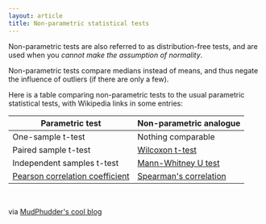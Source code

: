 ```yaml
---
layout: article
title: Non-parametric statistical tests
---
```


Non-parametric tests are also referred to as distribution-free tests, and are used when you *cannot make the assumption of normality*.

Non-parametric tests compare medians instead of means, and thus negate the influence of outliers (if there are only a few).

Here is a table comparing non-parametric tests to the usual parametric statistical tests, with Wikipedia links in some entries:

| Parametric test 						|	Non-parametric analogue	|
|---|---|
| One-sample t-test 					| Nothing comparable			|
| Paired sample t-test 				| [Wilcoxon t-test](http://en.wikipedia.org/wiki/Wilcoxon_signed-rank_test)	|
| Independent samples t-test 	| [Mann-Whitney U test](http://en.wikipedia.org/wiki/Mann%E2%80%93Whitney_U_test) 		|
| [Pearson correlation coefficient](http://en.wikipedia.org/wiki/Pearson_product-moment_correlation_coefficient)	| [Spearman's correlation](http://en.wikipedia.org/wiki/Spearman%27s_rank_correlation_coefficient)	|

<br>

via [MudPhudder's cool blog](http://www.mudphudder.com/2009/01/non-parametric-statistical-tests/)
